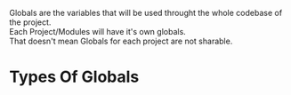 Globals are the variables that will be used throught the whole codebase of the project.\
Each Project/Modules will have it's own globals.\
That doesn't mean Globals for each project are not sharable.

# Types Of Globals
